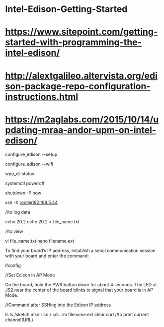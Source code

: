 # Intel-Edison-Getting-Started
# https://www.sitepoint.com/getting-started-with-programming-the-intel-edison/
# http://alextgalileo.altervista.org/edison-package-repo-configuration-instructions.html
# https://m2aglabs.com/2015/10/14/updating-mraa-andor-upm-on-intel-edison/


configure_edison --setup

configure_edison --wifi

wpa_cli status

systemctl poweroff

shutdown -P now

ssh -X root@192.168.5.44

//to log data


echo 20.2
echo 20.2 > file_name.txt

//to view

vi file_name.txt
nano filename.ext


To find your board’s IP address, establish a serial communication session with your board and enter the command:

ifconfig


//Set Edison in AP Mode

On the board, hold the PWR button down for about 4 seconds. The LED at JS2 near the center of the board blinks to signal that your board is in AP Mode.



//Command after SSHing into the Edison IP address

ls
ls /sketch
mkdir
cd /
cd..
rm filename.ext
clear
curl  //to print current channel(URL)
